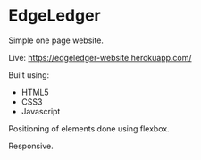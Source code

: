 # EdgeLedger
Simple one page website.

Live: https://edgeledger-website.herokuapp.com/

Built using: 
  - HTML5
  - CSS3
  - Javascript

Positioning of elements done using flexbox.

Responsive.
